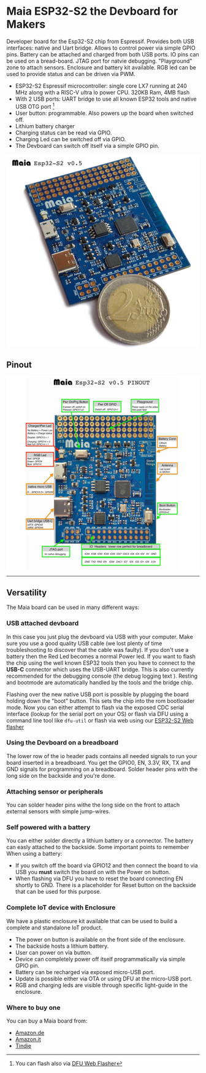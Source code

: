 # Maia ESP32-S2 the Devboard for Makers

Developer board for the Esp32-S2 chip from Espressif. Provides both USB interfaces: native and Uart bridge. Allows to control power via simple GPIO pins. Battery can be attached and charged from both USB ports. IO pins can be used on a bread-board. JTAG port for natvie debugging. "Playground" zone to attach sensors. Enclosure and battery kit available. RGB led can be used to provide status and can be driven via PWM.

- ESP32-S2 Espressif microcontroller: single core LX7 running at 240 MHz along with a RISC-V ultra lo power CPU. 320KB Ram, 4MB flash
- With 2 USB ports:  UART bridge to use all known ESP32 tools and native USB OTG port [^1]
- User button: programmable. Also powers up the board when switched off.
- Lithium battery charger
- Charging status can be read via GPIO. 
- Charging Led can be switched off via GPIO.
- The Devboard can switch off itself via a simple GPIO pin.


![images](images/Maiav0.5-dimensions-1200x1200.jpg)


[^1]: You can flash also via [DFU Web Flasher](https://dfu.stetelthings.com)

## Pinout

![images](images/Maiav0.5-Pinout-1200x1200.jpg)



---

## **Versatility** 

The Maia board can be used in many different ways:

### USB attached devboard
In this case you just plug the devboard via USB with your computer. Make sure you use a good quality USB cable (we lost plenty of time troubleshooting to discover that the cable was faulty). 
If you don't use a battery then the Red Led becomes a normal Power led. 
If you want to flash the chip using the well known ESP32 tools then you have to connect to the **USB-C** connector which uses the USB-UART bridge. This is also currently recommended for the debugging console (the debug logging text ). Resting and bootmode are automatically handled by the tools and the bridge chip.

Flashing over the new native USB port is possible by plugging the board holding down the "boot" button. This sets the chip into the rom bootloader mode. 
Now you can either attempt to flash via the exposed CDC serial interface (lookup for the serial port on your OS) or flash via DFU using a command line tool like `dfu-util` or flash via web using our [ESP32-S2 Web flasher](https://dfu.stetelthings.com)

### Using the Devboard on a breadboard
The lower row of the io header pads contains all needed signals to run your board inserted in a breadboard. 
You get the GPIO0, EN, 3.3V, RX, TX and GND signals for programming on a breadboard.
Solder header pins with the long side on the backside and you're done.


### Attaching sensor or peripherals
You can solder header pins withe the long side on the front to attach external sensors with simple jump-wires.

### Self powered with a battery
You can either solder directly a lithium battery or a connector.
The battery can easly attached to the backside.
Some important points to remember When using a battery:

- If you switch off the board via GPIO12 and then connect the board to via USB you **must** switch the board on with the Power on button.
- When flashing via DFU you have to reset the board connecting EN shortly to GND. There is a placeholder for Reset button on the backside that can be used for this purpose.

### Complete IoT device with Enclosure
We have a plastic enclosure kit available that can be used to build a complete and standalone IoT product. 

- The power on button is available on the front side of the enclosure. 
- The backside hosts a lithium battery.
- User can power on via button. 
- Device can completely power off itself programmatically via simple GPIO pin.
- Battery can be recharged via exposed micro-USB port.
- Update is possible either via OTA or using DFU at the micro-USB port.
- RGB and charging leds are visible through specific light-guide in the enclosure.

### Where to buy one

You can buy a Maia board from:
- [Amazon.de](https://bit.ly/MaiaDe)
- [Amazon.it](https://amzn.to/2Nnwgw7)
- [Tindie](https://bit.ly/MaiaTindie)    